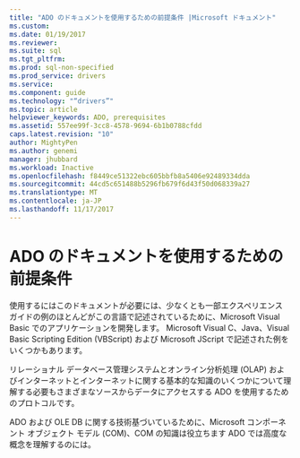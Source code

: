 ```yaml
---
title: "ADO のドキュメントを使用するための前提条件 |Microsoft ドキュメント"
ms.custom: 
ms.date: 01/19/2017
ms.reviewer: 
ms.suite: sql
ms.tgt_pltfrm: 
ms.prod: sql-non-specified
ms.prod_service: drivers
ms.service: 
ms.component: guide
ms.technology: "“drivers”"
ms.topic: article
helpviewer_keywords: ADO, prerequisites
ms.assetid: 557ee99f-3cc8-4578-9694-6b1b0788cfdd
caps.latest.revision: "10"
author: MightyPen
ms.author: genemi
manager: jhubbard
ms.workload: Inactive
ms.openlocfilehash: f8449ce51322ebc605bbfb8a5406e92489334dda
ms.sourcegitcommit: 44cd5c651488b5296fb679f6d43f50d068339a27
ms.translationtype: MT
ms.contentlocale: ja-JP
ms.lasthandoff: 11/17/2017
---
```

# <a name="prerequisites-for-using-the-ado-documentation"></a>ADO のドキュメントを使用するための前提条件
使用するにはこのドキュメントが必要には、少なくとも一部エクスペリエンス ガイドの例のほとんどがこの言語で記述されているために、Microsoft Visual Basic でのアプリケーションを開発します。 Microsoft Visual C、Java、Visual Basic Scripting Edition (VBScript) および Microsoft JScript で記述された例をいくつかもあります。  
  
 リレーショナル データベース管理システムとオンライン分析処理 (OLAP) およびインターネットとインターネットに関する基本的な知識のいくつかについて理解する必要もさまざまなソースからデータにアクセスする ADO を使用するためのプロトコルです。  
  
 ADO および OLE DB に関する技術基づいているために、Microsoft コンポーネント オブジェクト モデル (COM)、COM の知識は役立ちます ADO では高度な概念を理解するのには。
